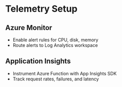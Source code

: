 # Telemetry Setup

## Azure Monitor
- Enable alert rules for CPU, disk, memory
- Route alerts to Log Analytics workspace

## Application Insights
- Instrument Azure Function with App Insights SDK
- Track request rates, failures, and latency
